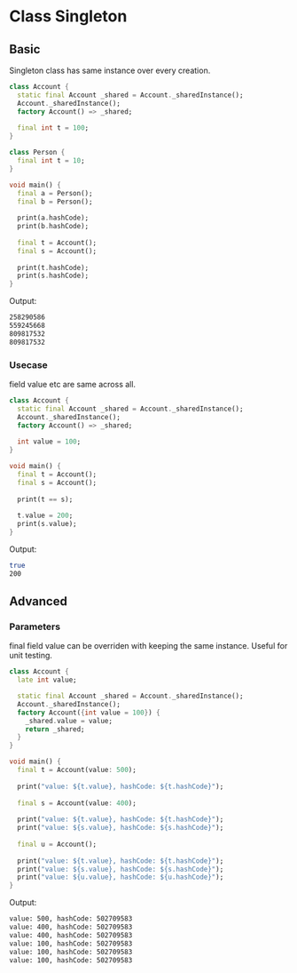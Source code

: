 # Class Singleton

## Basic

Singleton class has same instance over every creation.

```dart
class Account {
  static final Account _shared = Account._sharedInstance();
  Account._sharedInstance();
  factory Account() => _shared;
  
  final int t = 100;
}

class Person {
  final int t = 10;
}

void main() {
  final a = Person();
  final b = Person();
  
  print(a.hashCode);
  print(b.hashCode);
  
  final t = Account();
  final s = Account();
  
  print(t.hashCode);
  print(s.hashCode);
}

```

Output:

```bash
258290586
559245668
809817532
809817532
```

### Usecase

field value etc are same across all.

```dart
class Account {
  static final Account _shared = Account._sharedInstance();
  Account._sharedInstance();
  factory Account() => _shared;
  
  int value = 100;
}

void main() {
  final t = Account();
  final s = Account();
  
  print(t == s);
  
  t.value = 200;
  print(s.value);
}
```

Output:

```bash
true
200
```

## Advanced

### Parameters

final field value can be overriden with keeping the same instance. Useful for unit testing.

```dart
class Account {
  late int value;

  static final Account _shared = Account._sharedInstance();
  Account._sharedInstance();
  factory Account({int value = 100}) {
    _shared.value = value;
    return _shared;
  }
}

void main() {
  final t = Account(value: 500);
  
  print("value: ${t.value}, hashCode: ${t.hashCode}");
  
  final s = Account(value: 400);
  
  print("value: ${t.value}, hashCode: ${t.hashCode}");
  print("value: ${s.value}, hashCode: ${s.hashCode}");
  
  final u = Account();
  
  print("value: ${t.value}, hashCode: ${t.hashCode}");
  print("value: ${s.value}, hashCode: ${s.hashCode}");
  print("value: ${u.value}, hashCode: ${u.hashCode}");
}

```

Output: 

```bash
value: 500, hashCode: 502709583
value: 400, hashCode: 502709583
value: 400, hashCode: 502709583
value: 100, hashCode: 502709583
value: 100, hashCode: 502709583
value: 100, hashCode: 502709583
```

